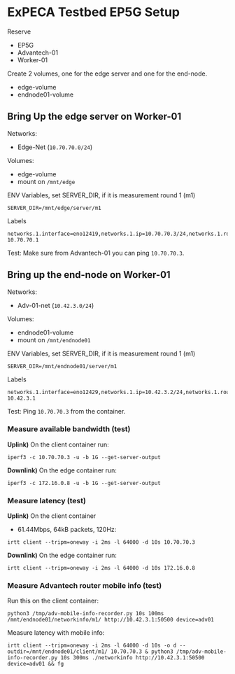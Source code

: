 # ExPECA Testbed EP5G Setup

Reserve
* EP5G
* Advantech-01
* Worker-01

Create 2 volumes, one for the edge server and one for the end-node.
* edge-volume
* endnode01-volume

## Bring Up the edge server on Worker-01

Networks:
* Edge-Net (`10.70.70.0/24`)

Volumes:
* edge-volume
* mount on `/mnt/edge`

ENV Variables, set SERVER_DIR, if it is measurement round 1 (m1)
```
SERVER_DIR=/mnt/edge/server/m1
```

Labels
```
networks.1.interface=eno12419,networks.1.ip=10.70.70.3/24,networks.1.routes=172.16.0.0/16-10.70.70.1
```

Test:
Make sure from Advantech-01 you can ping `10.70.70.3`.


## Bring up the end-node on Worker-01

Networks:
* Adv-01-net (`10.42.3.0/24`)

Volumes:
* endnode01-volume
* mount on `/mnt/endnode01`

ENV Variables, set SERVER_DIR, if it is measurement round 1 (m1)
```
SERVER_DIR=/mnt/endnode01/server/m1
```

Labels
```
networks.1.interface=eno12429,networks.1.ip=10.42.3.2/24,networks.1.routes=10.70.70.0/24-10.42.3.1
```

Test:
Ping `10.70.70.3` from the container.


### Measure available bandwidth (test)

**Uplink)** On the client container run:
```
iperf3 -c 10.70.70.3 -u -b 1G --get-server-output
```

**Downlink)** On the edge container run:
```
iperf3 -c 172.16.0.8 -u -b 1G --get-server-output
```

### Measure latency (test)

**Uplink)** On the client container

- 61.44Mbps, 64kB packets, 120Hz:
```
irtt client --tripm=oneway -i 2ms -l 64000 -d 10s 10.70.70.3
```

**Downlink)** On the edge container run:
```
irtt client --tripm=oneway -i 2ms -l 64000 -d 10s 172.16.0.8
```

### Measure Advantech router mobile info (test)

Run this on the client container:
```
python3 /tmp/adv-mobile-info-recorder.py 10s 100ms /mnt/endnode01/networkinfo/m1/ http://10.42.3.1:50500 device=adv01
```

Measure latency with mobile info:
```
irtt client --tripm=oneway -i 2ms -l 64000 -d 10s -o d --outdir=/mnt/endnode01/client/m1/ 10.70.70.3 & python3 /tmp/adv-mobile-info-recorder.py 10s 300ms ./networkinfo http://10.42.3.1:50500 device=adv01 && fg
```

